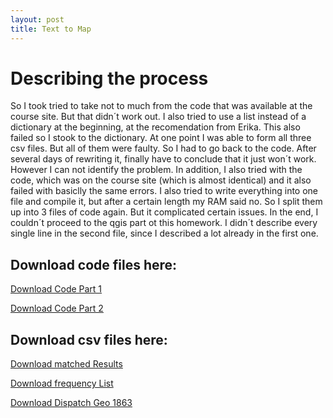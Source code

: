 ```yaml
---
layout: post
title: Text to Map
---
```


# Describing the process

So I took tried to take not to much from the code that was available at the course site. But that didn´t work out. I also tried to use a
list instead of a dictionary at the beginning, at the recomendation from Erika. This also failed so I stook to the dictionary.
At one point I was able to form all three csv files. But all of them were faulty. So I had to go back to the code. After several days of rewriting
it, finally have to conclude that it just won´t work. However I can not identify the problem. In addition, I also tried with the code, which
was on the course site (which is almost identical) and it also failed with basiclly the same errors.
I also tried to write everything into one file and compile it, but after a certain length my RAM said no. So I split them up into 3 files of code
again. But it complicated certain issues. In the end, I couldn´t proceed to the qgis part ot this homework. I didn´t describe every single line
in the second file, since I described a lot already in the first one. 

## Download code files here: 

<a href="/img/geoname.py" download> Download Code Part 1</a>


<a href="/img/geoname2.py" download> Download Code Part 2</a>

## Download csv files here:

<a href="/img/matchedResults.csv" download> Download matched Results</a>


<a href="/img/freqList.csv" download> Download frequency List</a>


<a href="/img/Dispatch_Geo_1863.csv" download> Download Dispatch Geo 1863</a>
